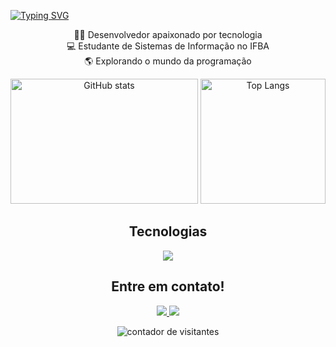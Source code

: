 <a href="https://git.io/typing-svg"><img src="https://readme-typing-svg.herokuapp.com?font=poppins&weight=800&size=100&duration=3000&pause=1000&color=FFFFFF&center=true&vCenter=true&width=700&height=100&lines=Hello%2C+World!+" alt="Typing SVG" /></a>
<p align="center">
     👨‍💻 Desenvolvedor apaixonado por tecnologia <br>
     💻 Estudante de Sistemas de Informação no IFBA <br>
     🌎 Explorando o mundo da programação
</p>

<p align="center">
    <img src="https://github-readme-stats.vercel.app/api?username=VictorASDev&show_icons=true&theme=tokyonight" alt="GitHub stats" height="200px" width="300px"/>
    <img src="https://github-readme-stats.vercel.app/api/top-langs/?username=VictorASDev&layout=compact&theme=tokyonight" alt="Top Langs" height="200px" width="200px"/>
</p>

<h2 align="center"> Tecnologias </h2>

<p align="center">
  <a href="https://skillicons.dev">
    <img src="https://skillicons.dev/icons?i=js,html,css,typescript,tailwind,react,java,spring,mysql" />
  </a>
</p>



<h2 align="center"> Entre em contato! </h2>
<p align="center">
  <a href="https://www.linkedin.com/in/victor-augusto-silva-jesus" target="_blank">
    <img src="https://img.shields.io/badge/LinkedIn-blue?style=for-the-badge&logo=linkedin&logoColor=white" />
  </a>
  <a href="mailto:victor.augustosilva004@gmail.com" target="_blank">
    <img src="https://img.shields.io/badge/Gmail-red?style=for-the-badge&logo=gmail&logoColor=white" />
  </a>
</p>


<p align="center">
  <img src="https://komarev.com/ghpvc/?username=seu-usuario&label=Profile%20views&color=0e75b6&style=flat" alt="contador de visitantes" />
</p>
